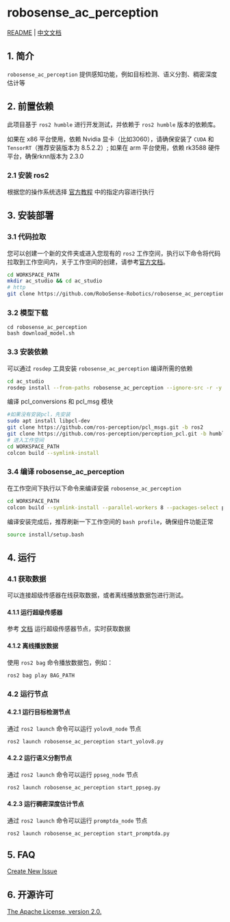 # robosense_ac_perception

[README](README.md) | [中文文档](README_CN.md)

## 1. 简介

`robosense_ac_perception` 提供感知功能，例如目标检测、语义分割、稠密深度估计等

## 2. 前置依赖

此项目基于 `ros2 humble` 进行开发测试，并依赖于 `ros2 humble` 版本的依赖库。

如果在 x86 平台使用，依赖 Nvidia 显卡（比如3060），请确保安装了 `CUDA` 和 `TensorRT`（推荐安装版本为 8.5.2.2）; 如果在 arm 平台使用，依赖 rk3588 硬件平台，确保rknn版本为 2.3.0
### 2.1 安装 ros2

根据您的操作系统选择 [官方教程](https://docs.ros.org/en/humble/Installation.html) 中的指定内容进行执行

## 3. 安装部署

### 3.1 代码拉取

您可以创建一个新的文件夹或进入您现有的 `ros2` 工作空间，执行以下命令将代码拉取到工作空间内，关于工作空间的创建，请参考[官方文档](https://docs.ros.org/en/humble/Tutorials/Beginner-Client-Libraries/Creating-A-Workspace/Creating-A-Workspace.html)。

```bash
cd WORKSPACE_PATH
mkdir ac_studio && cd ac_studio
# http
git clone https://github.com/RoboSense-Robotics/robosense_ac_perception.git -b main
```
### 3.2 模型下载

```shell
cd robosense_ac_perception
bash download_model.sh
```

### 3.3 安装依赖

可以通过 `rosdep` 工具安装 `robosense_ac_perception` 编译所需的依赖

```bash
cd ac_studio
rosdep install --from-paths robosense_ac_perception --ignore-src -r -y
```

编译 pcl_conversions 和 pcl_msg 模块
```bash
#如果没有安装pcl，先安装
sudo apt install libpcl-dev
git clone https://github.com/ros-perception/pcl_msgs.git -b ros2
git clone https://github.com/ros-perception/perception_pcl.git -b humble
# 进入工作空间
cd WORKSPACE_PATH
colcon build --symlink-install
```

### 3.4 编译 robosense_ac_perception

在工作空间下执行以下命令来编译安装 `robosense_ac_perception`

```bash
cd WORKSPACE_PATH
colcon build --symlink-install --parallel-workers 8 --packages-select perception_msgs robosense_ac_perception
```

编译安装完成后，推荐刷新一下工作空间的 `bash profile`，确保组件功能正常

```bash
source install/setup.bash
```

## 4. 运行
### 4.1 获取数据
可以连接超级传感器在线获取数据，或者离线播放数据包进行测试。
#### 4.1.1 运行超级传感器

参考 [文档](https://github.com/RoboSense-Robotics/robosense_ac_ros2_sdk_infra/tree/main/modules/ac_driver) 运行超级传感器节点，实时获取数据

#### 4.1.2 离线播放数据
使用 `ros2 bag` 命令播放数据包，例如：

``` bash
ros2 bag play BAG_PATH
```

### 4.2 运行节点

#### 4.2.1 运行目标检测节点

通过 `ros2 launch` 命令可以运行 `yolov8_node` 节点

```bash
ros2 launch robosense_ac_perception start_yolov8.py
```
#### 4.2.2 运行语义分割节点

通过 `ros2 launch` 命令可以运行 `ppseg_node` 节点

```bash
ros2 launch robosense_ac_perception start_ppseg.py
```

#### 4.2.3 运行稠密深度估计节点

通过 `ros2 launch` 命令可以运行 `promptda_node` 节点

```bash
ros2 launch robosense_ac_perception start_promptda.py
```


## 5. FAQ

[Create New Issue](https://github.com/RoboSense-Robotics/robosense_ac_perception/issues/new)

## 6. 开源许可

[The Apache License, version 2.0.](https://www.apache.org/licenses/LICENSE-2.0)